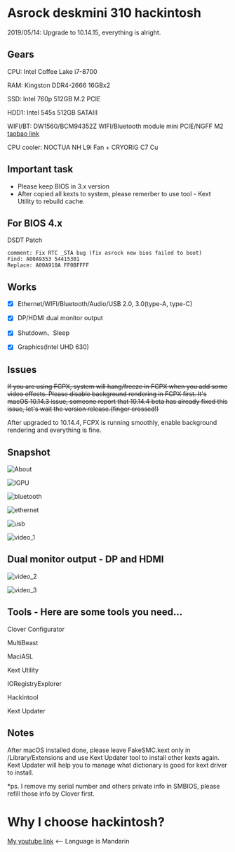 # Asrock deskmini 310 hackintosh

2019/05/14: Upgrade to 10.14.15, everything is alright.

## Gears
CPU: Intel Coffee Lake i7-8700

RAM: Kingston DDR4-2666 16GBx2

SSD: Intel 760p 512GB M.2 PCIE

HDD1: Intel 545s 512GB SATAIII

WIFI/BT: DW1560/BCM94352Z WIFI/Bluetooth module mini PCIE/NGFF M2 [taobao link](https://item.taobao.com/item.htm?spm=a1z09.2.0.0.74d62e8d2XfNbV&id=524391843184&_u=lbsepu1ca39)

CPU cooler: NOCTUA NH L9i Fan + CRYORIG C7 Cu

## Important task
- Please keep BIOS in 3.x version
- After copied all kexts to system, please remerber to use tool - Kext Utility to rebuild cache.

## For BIOS 4.x
DSDT Patch

```code
comment: Fix RTC _STA bug (fix asrock new bios failed to boot)
Find: A00A9353 54415301
Replace: A00A910A FF0BFFFF
```

## Works
- [x] Ethernet/WIFI/Bluetooth/Audio/USB 2.0, 3.0(type-A, type-C)

- [x] DP/HDMI dual monitor output

- [x] Shutdown、Sleep

- [x] Graphics(Intel UHD 630)

## Issues
~~If you are using FCPX, system will hang/freeze in FCPX when you add some video effects. 
Please disable background rendering in FCPX first.
It's macOS 10.14.3 issue, someone report that 10.14.4 beta has already fixed this issue, let's wait the version release.(finger crossed!)~~

After upgraded to 10.14.4, FCPX is running smoothly, enable background rendering and everything is fine.

## Snapshot
![About](https://github.com/liminghuang/asrock_deskmini310_hackintosh/raw/master/snapshot/about.png)

![IGPU](https://github.com/liminghuang/asrock_deskmini310_hackintosh/raw/master/snapshot/IGPU.png)

![bluetooth](https://github.com/liminghuang/asrock_deskmini310_hackintosh/raw/master/snapshot/bluetooth.png)

![ethernet](https://github.com/liminghuang/asrock_deskmini310_hackintosh/raw/master/snapshot/ethernet.png)

![usb](https://github.com/liminghuang/asrock_deskmini310_hackintosh/raw/master/snapshot/usb.png)

![video_1](https://github.com/liminghuang/asrock_deskmini310_hackintosh/raw/master/snapshot/video_1.png)

## Dual monitor output - DP and HDMI
![video_2](https://github.com/liminghuang/asrock_deskmini310_hackintosh/raw/master/snapshot/dual_monitor1.png)

![video_3](https://github.com/liminghuang/asrock_deskmini310_hackintosh/raw/master/snapshot/dual_monitor2.png)


## Tools - Here are some tools you need...

Clover Configurator

MultiBeast

MaciASL

Kext Utility

IORegistryExplorer

Hackintool

Kext Updater

## Notes
After macOS installed done, please leave FakeSMC.kext only in /Library/Extensions and use Kext Updater tool to install other kexts again. Kext Updater will help you to manage what dictionary is good for kext driver to install.

*ps. I remove my serial number and others private info in SMBIOS, please refill those info by Clover first.

# Why I choose hackintosh? 
[My youtube link](https://youtu.be/d5WUizoIxy0) <-- Language is Mandarin
